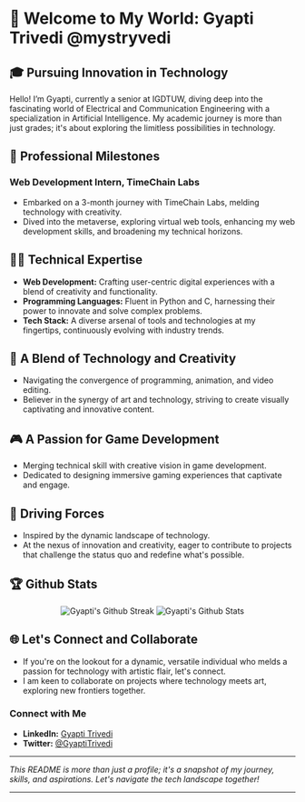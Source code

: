 # 👋 Welcome to My World: Gyapti Trivedi @mystryvedi

## 🎓 Pursuing Innovation in Technology
Hello! I’m Gyapti, currently a senior at IGDTUW, diving deep into the fascinating world of Electrical and Communication Engineering with a specialization in Artificial Intelligence. My academic journey is more than just grades; it's about exploring the limitless possibilities in technology.

## 🌟 Professional Milestones
### Web Development Intern, TimeChain Labs
- Embarked on a 3-month journey with TimeChain Labs, melding technology with creativity.
- Dived into the metaverse, exploring virtual web tools, enhancing my web development skills, and broadening my technical horizons.

## 👩‍💻 Technical Expertise
- **Web Development:** Crafting user-centric digital experiences with a blend of creativity and functionality.
- **Programming Languages:** Fluent in Python and C, harnessing their power to innovate and solve complex problems.
- **Tech Stack:** A diverse arsenal of tools and technologies at my fingertips, continuously evolving with industry trends.

## 🎨 A Blend of Technology and Creativity
- Navigating the convergence of programming, animation, and video editing.
- Believer in the synergy of art and technology, striving to create visually captivating and innovative content.

## 🎮 A Passion for Game Development
- Merging technical skill with creative vision in game development.
- Dedicated to designing immersive gaming experiences that captivate and engage.

## 🚀 Driving Forces
- Inspired by the dynamic landscape of technology.
- At the nexus of innovation and creativity, eager to contribute to projects that challenge the status quo and redefine what's possible.

<!-- Streak  -->
<h2>🏆 Github Stats</h2>

<p align="center">
    <img alt="Gyapti's Github Streak" src="https://github-readme-streak-stats.herokuapp.com/?user=mystryvedi&theme=algolia" alt="Streak" />   
    <img alt="Gyapti's Github Stats" src="https://denvercoder1-github-readme-stats.vercel.app/api/?username=mystryvedi&show_icons=true&count_private=true&theme=algolia" />
</p>

## 🌐 Let's Connect and Collaborate
- If you're on the lookout for a dynamic, versatile individual who melds a passion for technology with artistic flair, let's connect.
- I am keen to collaborate on projects where technology meets art, exploring new frontiers together.

### Connect with Me
- **LinkedIn:** [Gyapti Trivedi](www.linkedin.com/in/gyapti-trivedi)
- **Twitter:** [@GyaptiTrivedi](https://twitter.com/GyaptiTrivedi)

---

*This README is more than just a profile; it's a snapshot of my journey, skills, and aspirations. Let's navigate the tech landscape together!*

---


